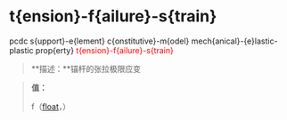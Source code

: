 # t{ension}-f{ailure}-s{train}
pcdc s{upport}-e{lement} c{onstitutive}-m{odel} mech{anical}-{e}lastic-plastic prop{erty} <span style='color: red;'>t{ension}-f{ailure}-s{train}</span>
> **描述：**锚杆的张拉极限应变

> 
> **值：**
> 
> f（[float](数据类型/float/)，）

